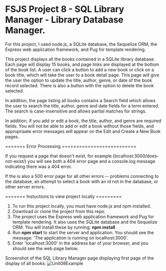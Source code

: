 # FSJS Project 8 - SQL Library Manager - Library Database Manager.

For this project, I used node.js, a SQLite database, the Sequelize ORM, the Express web application framework, and Pug for template rendering.  

This project displays all the books contained in a SQLite library database.  Each page will display 15 books, and page links are displayed at the bottom of the book list. A user can click a button to add a new book or click on a book title, which will take the user to a book detail page.  This page will give the user the option to update the title, author, genre, or date of the book record selected.  There is also a button with the option to delete the book selected.

In addition, the page listing all books contains a Search field which allows the user to search the title, author, genre and date fields for a term entered.  The search is case-insensitive and allows partial matches for strings.

In addition, if you add or edit a book, the title, author, and genre are required fields.  You will not be able to add or edit a book without those fields, and appropriaate error messages will appear on the Edit and Create a New Book pages.

======= Error Processing ==========================

If you request a page that doesn't exist, for example (localhost:3000/does-not-exist/) you will see both a 404 error page and a console.log message indicating there was a 404 error.

If the is also a 500 error page for all other errors -- problems connecting to the database, an attempt to select a book with an id not in the database, or other server errors.

======= Instuctions to view project locally =========
1) To run this project locally, you must have node.js and npm installed.
2) Download or clone the project from this repo.
3) The project uses the Express web application framework and Pug for template rendering. It also uses the SQLite database and the Sequelize ORM.  You will install these by running:
**npm install**
4) Run 
**npm start**
to start the server and application.  You should see the message: 'The application is running on localhost:3000'.
5) Enter 'localhost:3000' in the address bar of your browser, and you should see the web page below.

Screenshot of the SQL Library Manager page displaying first page of the display of all books:
![Unit08Example](https://user-images.githubusercontent.com/42808209/63816737-56d0f680-c907-11e9-82e6-f2f445ddcdcc.jpg)



